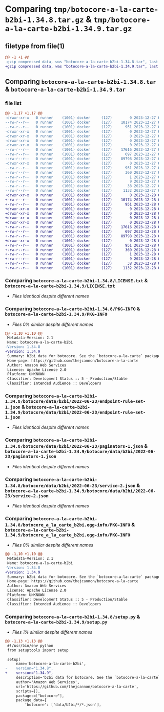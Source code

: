 # Comparing `tmp/botocore-a-la-carte-b2bi-1.34.8.tar.gz` & `tmp/botocore-a-la-carte-b2bi-1.34.9.tar.gz`

## filetype from file(1)

```diff
@@ -1 +1 @@
-gzip compressed data, was "botocore-a-la-carte-b2bi-1.34.8.tar", last modified: Wed Dec 27 01:06:34 2023, max compression
+gzip compressed data, was "botocore-a-la-carte-b2bi-1.34.9.tar", last modified: Thu Dec 28 01:06:35 2023, max compression
```

## Comparing `botocore-a-la-carte-b2bi-1.34.8.tar` & `botocore-a-la-carte-b2bi-1.34.9.tar`

### file list

```diff
@@ -1,17 +1,17 @@
-drwxr-xr-x   0 runner    (1001) docker     (127)        0 2023-12-27 01:06:34.115299 botocore-a-la-carte-b2bi-1.34.8/
--rw-r--r--   0 runner    (1001) docker     (127)    10174 2023-12-27 01:06:33.000000 botocore-a-la-carte-b2bi-1.34.8/LICENSE.txt
--rw-r--r--   0 runner    (1001) docker     (127)      951 2023-12-27 01:06:34.115299 botocore-a-la-carte-b2bi-1.34.8/PKG-INFO
-drwxr-xr-x   0 runner    (1001) docker     (127)        0 2023-12-27 01:06:34.115299 botocore-a-la-carte-b2bi-1.34.8/botocore/
-drwxr-xr-x   0 runner    (1001) docker     (127)        0 2023-12-27 01:06:34.115299 botocore-a-la-carte-b2bi-1.34.8/botocore/data/
-drwxr-xr-x   0 runner    (1001) docker     (127)        0 2023-12-27 01:06:34.115299 botocore-a-la-carte-b2bi-1.34.8/botocore/data/b2bi/
-drwxr-xr-x   0 runner    (1001) docker     (127)        0 2023-12-27 01:06:34.115299 botocore-a-la-carte-b2bi-1.34.8/botocore/data/b2bi/2022-06-23/
--rw-r--r--   0 runner    (1001) docker     (127)    17616 2023-12-27 01:06:28.000000 botocore-a-la-carte-b2bi-1.34.8/botocore/data/b2bi/2022-06-23/endpoint-rule-set-1.json
--rw-r--r--   0 runner    (1001) docker     (127)      697 2023-12-27 01:06:28.000000 botocore-a-la-carte-b2bi-1.34.8/botocore/data/b2bi/2022-06-23/paginators-1.json
--rw-r--r--   0 runner    (1001) docker     (127)    89798 2023-12-27 01:06:28.000000 botocore-a-la-carte-b2bi-1.34.8/botocore/data/b2bi/2022-06-23/service-2.json
-drwxr-xr-x   0 runner    (1001) docker     (127)        0 2023-12-27 01:06:34.115299 botocore-a-la-carte-b2bi-1.34.8/botocore_a_la_carte_b2bi.egg-info/
--rw-r--r--   0 runner    (1001) docker     (127)      951 2023-12-27 01:06:34.000000 botocore-a-la-carte-b2bi-1.34.8/botocore_a_la_carte_b2bi.egg-info/PKG-INFO
--rw-r--r--   0 runner    (1001) docker     (127)      360 2023-12-27 01:06:34.000000 botocore-a-la-carte-b2bi-1.34.8/botocore_a_la_carte_b2bi.egg-info/SOURCES.txt
--rw-r--r--   0 runner    (1001) docker     (127)        1 2023-12-27 01:06:34.000000 botocore-a-la-carte-b2bi-1.34.8/botocore_a_la_carte_b2bi.egg-info/dependency_links.txt
--rw-r--r--   0 runner    (1001) docker     (127)        9 2023-12-27 01:06:34.000000 botocore-a-la-carte-b2bi-1.34.8/botocore_a_la_carte_b2bi.egg-info/top_level.txt
--rw-r--r--   0 runner    (1001) docker     (127)       38 2023-12-27 01:06:34.115299 botocore-a-la-carte-b2bi-1.34.8/setup.cfg
--rw-r--r--   0 runner    (1001) docker     (127)     1132 2023-12-27 01:06:33.000000 botocore-a-la-carte-b2bi-1.34.8/setup.py
+drwxr-xr-x   0 runner    (1001) docker     (127)        0 2023-12-28 01:06:35.566231 botocore-a-la-carte-b2bi-1.34.9/
+-rw-r--r--   0 runner    (1001) docker     (127)    10174 2023-12-28 01:06:35.000000 botocore-a-la-carte-b2bi-1.34.9/LICENSE.txt
+-rw-r--r--   0 runner    (1001) docker     (127)      951 2023-12-28 01:06:35.566231 botocore-a-la-carte-b2bi-1.34.9/PKG-INFO
+drwxr-xr-x   0 runner    (1001) docker     (127)        0 2023-12-28 01:06:35.566231 botocore-a-la-carte-b2bi-1.34.9/botocore/
+drwxr-xr-x   0 runner    (1001) docker     (127)        0 2023-12-28 01:06:35.566231 botocore-a-la-carte-b2bi-1.34.9/botocore/data/
+drwxr-xr-x   0 runner    (1001) docker     (127)        0 2023-12-28 01:06:35.566231 botocore-a-la-carte-b2bi-1.34.9/botocore/data/b2bi/
+drwxr-xr-x   0 runner    (1001) docker     (127)        0 2023-12-28 01:06:35.566231 botocore-a-la-carte-b2bi-1.34.9/botocore/data/b2bi/2022-06-23/
+-rw-r--r--   0 runner    (1001) docker     (127)    17616 2023-12-28 01:06:26.000000 botocore-a-la-carte-b2bi-1.34.9/botocore/data/b2bi/2022-06-23/endpoint-rule-set-1.json
+-rw-r--r--   0 runner    (1001) docker     (127)      697 2023-12-28 01:06:26.000000 botocore-a-la-carte-b2bi-1.34.9/botocore/data/b2bi/2022-06-23/paginators-1.json
+-rw-r--r--   0 runner    (1001) docker     (127)    89798 2023-12-28 01:06:26.000000 botocore-a-la-carte-b2bi-1.34.9/botocore/data/b2bi/2022-06-23/service-2.json
+drwxr-xr-x   0 runner    (1001) docker     (127)        0 2023-12-28 01:06:35.566231 botocore-a-la-carte-b2bi-1.34.9/botocore_a_la_carte_b2bi.egg-info/
+-rw-r--r--   0 runner    (1001) docker     (127)      951 2023-12-28 01:06:35.000000 botocore-a-la-carte-b2bi-1.34.9/botocore_a_la_carte_b2bi.egg-info/PKG-INFO
+-rw-r--r--   0 runner    (1001) docker     (127)      360 2023-12-28 01:06:35.000000 botocore-a-la-carte-b2bi-1.34.9/botocore_a_la_carte_b2bi.egg-info/SOURCES.txt
+-rw-r--r--   0 runner    (1001) docker     (127)        1 2023-12-28 01:06:35.000000 botocore-a-la-carte-b2bi-1.34.9/botocore_a_la_carte_b2bi.egg-info/dependency_links.txt
+-rw-r--r--   0 runner    (1001) docker     (127)        9 2023-12-28 01:06:35.000000 botocore-a-la-carte-b2bi-1.34.9/botocore_a_la_carte_b2bi.egg-info/top_level.txt
+-rw-r--r--   0 runner    (1001) docker     (127)       38 2023-12-28 01:06:35.566231 botocore-a-la-carte-b2bi-1.34.9/setup.cfg
+-rw-r--r--   0 runner    (1001) docker     (127)     1132 2023-12-28 01:06:35.000000 botocore-a-la-carte-b2bi-1.34.9/setup.py
```

### Comparing `botocore-a-la-carte-b2bi-1.34.8/LICENSE.txt` & `botocore-a-la-carte-b2bi-1.34.9/LICENSE.txt`

 * *Files identical despite different names*

### Comparing `botocore-a-la-carte-b2bi-1.34.8/PKG-INFO` & `botocore-a-la-carte-b2bi-1.34.9/PKG-INFO`

 * *Files 0% similar despite different names*

```diff
@@ -1,10 +1,10 @@
 Metadata-Version: 2.1
 Name: botocore-a-la-carte-b2bi
-Version: 1.34.8
+Version: 1.34.9
 Summary: b2bi data for botocore. See the `botocore-a-la-carte` package for more info.
 Home-page: https://github.com/thejcannon/botocore-a-la-carte
 Author: Amazon Web Services
 License: Apache License 2.0
 Platform: UNKNOWN
 Classifier: Development Status :: 5 - Production/Stable
 Classifier: Intended Audience :: Developers
```

### Comparing `botocore-a-la-carte-b2bi-1.34.8/botocore/data/b2bi/2022-06-23/endpoint-rule-set-1.json` & `botocore-a-la-carte-b2bi-1.34.9/botocore/data/b2bi/2022-06-23/endpoint-rule-set-1.json`

 * *Files identical despite different names*

### Comparing `botocore-a-la-carte-b2bi-1.34.8/botocore/data/b2bi/2022-06-23/paginators-1.json` & `botocore-a-la-carte-b2bi-1.34.9/botocore/data/b2bi/2022-06-23/paginators-1.json`

 * *Files identical despite different names*

### Comparing `botocore-a-la-carte-b2bi-1.34.8/botocore/data/b2bi/2022-06-23/service-2.json` & `botocore-a-la-carte-b2bi-1.34.9/botocore/data/b2bi/2022-06-23/service-2.json`

 * *Files identical despite different names*

### Comparing `botocore-a-la-carte-b2bi-1.34.8/botocore_a_la_carte_b2bi.egg-info/PKG-INFO` & `botocore-a-la-carte-b2bi-1.34.9/botocore_a_la_carte_b2bi.egg-info/PKG-INFO`

 * *Files 0% similar despite different names*

```diff
@@ -1,10 +1,10 @@
 Metadata-Version: 2.1
 Name: botocore-a-la-carte-b2bi
-Version: 1.34.8
+Version: 1.34.9
 Summary: b2bi data for botocore. See the `botocore-a-la-carte` package for more info.
 Home-page: https://github.com/thejcannon/botocore-a-la-carte
 Author: Amazon Web Services
 License: Apache License 2.0
 Platform: UNKNOWN
 Classifier: Development Status :: 5 - Production/Stable
 Classifier: Intended Audience :: Developers
```

### Comparing `botocore-a-la-carte-b2bi-1.34.8/setup.py` & `botocore-a-la-carte-b2bi-1.34.9/setup.py`

 * *Files 1% similar despite different names*

```diff
@@ -1,13 +1,13 @@
 #!/usr/bin/env python
 from setuptools import setup
 
 setup(
     name='botocore-a-la-carte-b2bi',
-    version="1.34.8",
+    version="1.34.9",
     description='b2bi data for botocore. See the `botocore-a-la-carte` package for more info.',
     author='Amazon Web Services',
     url='https://github.com/thejcannon/botocore-a-la-carte',
     scripts=[],
     packages=["botocore"],
     package_data={
         'botocore': ['data/b2bi/*/*.json'],
```

